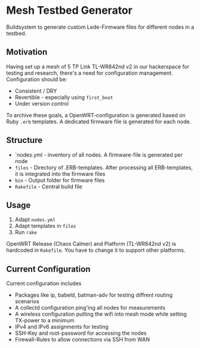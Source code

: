 Mesh Testbed Generator
=======================

Buildsystem to generate custom Lede-Firmware files for different nodes in a testbed.

Motivation
-------------
Having set up a mesh of 5 TP Link TL-WR842nd v2 in our hackerspace for testing and research, there's a need for configuration management. Configuration should be:
* Consistent / DRY
* Revertible - especially using `first_boot` 
* Under version control

To archive these goals, a OpenWRT-configuration is generated based on Ruby `.erb` templates. A dedicated firmware file is generated for each node.

Structure
-----------------
* `nodes.yml - inventory of all nodes. A firmware-file is generated per node
* `files` - Directory of .ERB-templates. After processing all ERB-templates, it is integrated into the firmware files
* `bin` - Output folder for firmware files
* `Rakefile` - Central build file

Usage
---------------
1. Adapt `nodes.yml`
2. Adapt templates in `files`
3. Run `rake`

OpenWRT Release (Chaos Calmer) and Platform (TL-WR842nd v2) is hardcoded in `Rakefile`. You have to change it to support other platforms.

Current Configuration
------------------------
Current configuration includes
* Packages like ip, babeld, batman-adv for testing diffrent routing scenarios
* A collectd configuration ping'ing all nodes for measurements
* A wireless configuration putting the wifi into mesh mode while setting TX-power to a minimum
* IPv4 and IPv6 assignments for testing 
* SSH-Key and root-password for accessing the nodes
* Firewall-Rules to allow connections via SSH from WAN
